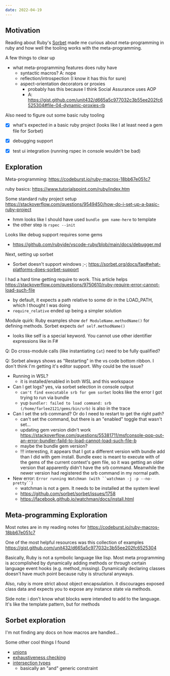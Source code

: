 ```yaml
---
date: 2022-04-19
---
```


## Motivation

Reading about Ruby's [Sorbet](https://stripe.com/blog/sorbet-stripes-type-checker-for-ruby) made me curious about meta-programming in ruby and how well the tooling works with the meta-programming.

A few things to clear up
- what meta-programming features does ruby have
  - syntactic macros? A: nope
  - reflection/introspection (I know it has this for sure)
  - aspect-orientation decorators or proxies
    - probably has this because I think Social Assurance uses AOP
    - A: https://gist.github.com/unit432/d665a5c977032c3b55ee202fc6525304#file-04-dynamic-proxies-rb

Also need to figure out some basic ruby tooling
- [x] what's expected in a basic ruby project (looks like I at least need a gem file for Sorbet)
- [x] debugging support
- [x] test ui integration (running rspec in console wouldn't be bad)


## Exploration
Meta-programming: https://codeburst.io/ruby-macros-18bb67e051c7

ruby basics: https://www.tutorialspoint.com/ruby/index.htm

Some standard ruby project setup https://stackoverflow.com/questions/9549450/how-do-i-set-up-a-basic-ruby-project
- hmm looks like I should have used `bundle gem name-here` to template
- the other step is `rspec --init`

Looks like debug support requires some gems
- https://github.com/rubyide/vscode-ruby/blob/main/docs/debugger.md

Next, setting up sorbet
- Sorbet doesn't support windows ;-; https://sorbet.org/docs/faq#what-platforms-does-sorbet-support 


I had a hard time getting require to work. This article helps https://stackoverflow.com/questions/9750610/ruby-require-error-cannot-load-such-file
- by default, it expects a path relative to some dir in the LOAD_PATH, which I thought I was doing
- `require_relative` ended up being a simpler solution

Module quirk: Ruby examples show `def ModuleName.methodName()` for defining methods. Sorbet expects `def self.methodName()` 
- looks like self is a special keyword. You cannot use other identifier expressions like in F#

Q: Do cross-module calls (like instantiating `Cat`) need to be fully qualified?

Q: Sorbet always shows as "Restarting" in the vs code bottom ribbon. I don't think I'm getting it's editor support. Why could be the issue?
- Running in WSL?
  - it is installed/enabled in both WSL and this workspace
- Can I get logs? yes, via sorbet selection in console output
  - `can't find executable srb for gem sorbet` looks like the error I got trying to run via bundle
  - yup `bundler: failed to load command: srb (/home/farlee2121/gems/bin/srb)` is also in the trace
- Can I set the srb command? Or do I need to restart to get the right path?
  - can't set the command, but there is an "enabled" toggle that wasn't set...
  - updating gem version didn't work https://stackoverflow.com/questions/55381711/msfconsole-pop-out-an-error-bundler-faild-to-load-cannot-load-such-file-b
  - maybe the bundle gem version?
  - !!! interesting, it appears that I got a different version with bundle add than I did with gem install. Bundle exec is meant to execute with of the gems of the current context's gem file, so it was getting an older version that apparently didn't have the srb command. Meanwhile the newer version had registered the srb command in my normal path. 
- New error: `Error running Watchman (with ``watchman -j -p --no-pretty``)`
  - watchman is not a gem. It needs to be installed at the system level 
  - https://github.com/sorbet/sorbet/issues/1758
  - https://facebook.github.io/watchman/docs/install.html


## Meta-programming Exploration
Most notes are in my reading notes for https://codeburst.io/ruby-macros-18bb67e051c7

One of the most helpful resources was this collection of examples https://gist.github.com/unit432/d665a5c977032c3b55ee202fc6525304

Basically, Ruby is not a symbolic language like lisp. Most meta programming is accomplished by dynamically adding methods or through certain language event hooks (e.g. method_missing). 
Dynamically declaring classes doesn't have much point because ruby is structural anyways. 

Also, ruby is more strict about object encapsulation. it discourages exposed class data and expects you to expose any instance state via methods.

Side note: i don't know what blocks were intended to add to the language. It's like the template pattern, but for methods

## Sorbet exploration

I'm not finding any docs on how macros are handled...

Some other cool things I found
- [unions](https://sorbet.org/docs/union-types)
- [exhaustiveness checking](https://sorbet.org/docs/exhaustiveness)
- [intersection types](https://sorbet.org/docs/intersection-types) 
  - basically an "and" generic constraint